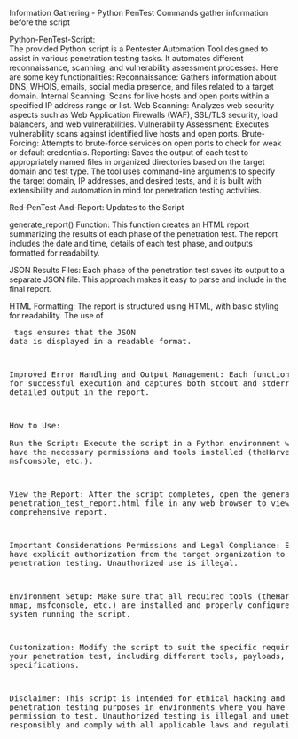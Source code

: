 Information Gathering - Python PenTest Commands gather information before the script

Python-PenTest-Script:  
The provided Python script is a Pentester Automation Tool designed to assist in various penetration testing tasks. It automates different reconnaissance, scanning, and vulnerability assessment processes. Here are some key functionalities:
Reconnaissance: Gathers information about DNS, WHOIS, emails, social media presence, and files related to a target domain.
Internal Scanning: Scans for live hosts and open ports within a specified IP address range or list.
Web Scanning: Analyzes web security aspects such as Web Application Firewalls (WAF), SSL/TLS security, load balancers, and web vulnerabilities.
Vulnerability Assessment: Executes vulnerability scans against identified live hosts and open ports.
Brute-Forcing: Attempts to brute-force services on open ports to check for weak or default credentials.
Reporting: Saves the output of each test to appropriately named files in organized directories based on the target domain and test type.
The tool uses command-line arguments to specify the target domain, IP addresses, and desired tests, and it is built with extensibility and automation in mind for penetration testing activities.

Red-PenTest-And-Report:    Updates to the Script

generate_report() Function: This function creates an HTML report summarizing the results of each phase of the penetration test. The report includes the date and time, details of each test phase, and outputs formatted for readability.

JSON Results Files: Each phase of the penetration test saves its output to a separate JSON file. This approach makes it easy to parse and include in the final report.

HTML Formatting: The report is structured using HTML, with basic styling for readability. The use of <pre> tags ensures that the JSON data is displayed in a readable format.

Improved Error Handling and Output Management: Each function checks for successful execution and captures both stdout and stderr to provide detailed output in the report.

How to Use:    
Run the Script: Execute the script in a Python environment where you have the necessary permissions and tools installed (theHarvester, nmap, msfconsole, etc.).

View the Report: After the script completes, open the generated penetration_test_report.html file in any web browser to view the comprehensive report.

Important Considerations
Permissions and Legal Compliance: Ensure you have explicit authorization from the target organization to perform penetration testing. Unauthorized use is illegal.

Environment Setup: Make sure that all required tools (theHarvester, nmap, msfconsole, etc.) are installed and properly configured on the system running the script.

Customization: Modify the script to suit the specific requirements of your penetration test, including different tools, payloads, and target specifications.

Disclaimer:
This script is intended for ethical hacking and penetration testing purposes in environments where you have explicit permission to test. Unauthorized testing is illegal and unethical. Use responsibly and comply with all applicable laws and regulations.
